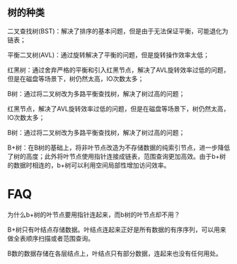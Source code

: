 

## 树的种类

二叉查找树(BST)：解决了排序的基本问题，但是由于无法保证平衡，可能退化为链表；

平衡二叉树(AVL)：通过旋转解决了平衡的问题，但是旋转操作效率太低；

红黑树：通过舍弃严格的平衡和引入红黑节点，解决了AVL旋转效率过低的问题，但是在磁盘等场景下，树仍然太高，IO次数太多；

B树：通过将二叉树改为多路平衡查找树，解决了树过高的问题；

红黑节点，解决了AVL旋转效率过低的问题，但是在磁盘等场景下，树仍然太高，IO次数太多；

B树：通过将二叉树改为多路平衡查找树，解决了树过高的问题；

B+树：在B树的基础上，将非叶节点改造为不存储数据的纯索引节点，进一步降低了树的高度；此外将叶节点使用指针连接成链表，范围查询更加高效。由于b+树的数据时相连的，b+树可以利用空间局部性增加访问效率。



# FAQ

为什么b+树的叶节点要用指针连起来，而b树的叶节点却不用？

B+树只有叶结点存储数据。叶结点连起来正好是所有数据的有序序列，可以用来做全表顺序扫描或者范围查询。

B数的数据存储在各层结点上，叶结点只有部分数据，连起来也没有任何用处。